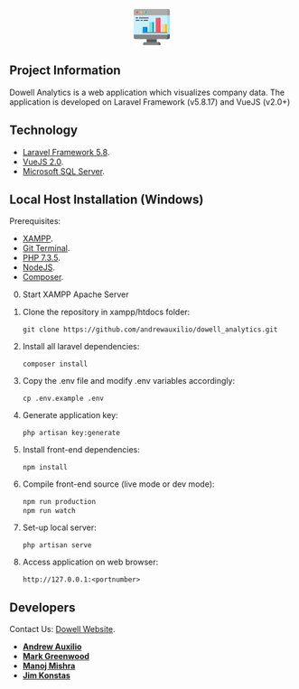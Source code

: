 <p align="center"><img src="./public/images/logo.png"></p>

## Project Information

Dowell Analytics is a web application which visualizes company data. The application is developed on Laravel Framework (v5.8.17) and VueJS (v2.0+)

## Technology

-   [Laravel Framework 5.8](https://laravel.com/docs/5.8/installation).
-   [VueJS 2.0](https://vuejs.org/v2/guide).
-   [Microsoft SQL Server](https://docs.microsoft.com/en-us/sql/sql-server/sql-server-technical-documentation?view=sql-server-2017).

## Local Host Installation (Windows)

Prerequisites:

-   [XAMPP](https://www.apachefriends.org/index.html).
-   [Git Terminal](https://git-scm.com/downloads).
-   [PHP 7.3.5](https://www.php.net/releases/7_3_5.php).
-   [NodeJS](https://nodejs.org/en/download/).
-   [Composer](https://getcomposer.org/download/).

0.  Start XAMPP Apache Server

1.  Clone the repository in xampp/htdocs folder:

        git clone https://github.com/andrewauxilio/dowell_analytics.git

1.  Install all laravel dependencies:

        composer install

1.  Copy the .env file and modify .env variables accordingly:

        cp .env.example .env

1.  Generate application key:

        php artisan key:generate

1.  Install front-end dependencies:

        npm install

1.  Compile front-end source (live mode or dev mode):

        npm run production
        npm run watch

1.  Set-up local server:

        php artisan serve

1.  Access application on web browser:

        http://127.0.0.1:<portnumber>

## Developers

Contact Us:
[Dowell Website](http://www.dowell.com.au/).

-   **[Andrew Auxilio](https://andrewauxilio.me)**
-   **[Mark Greenwood](https://tighten.co)**
-   **[Manoj Mishra](https://kirschbaumdevelopment.com)**
-   **[Jim Konstas](https://64robots.com)**
